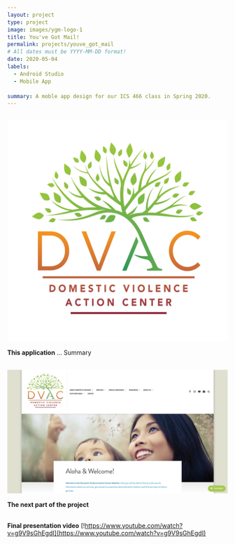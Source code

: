 ```yaml
---
layout: project
type: project
image: images/ygm-logo-1
title: You've Got Mail!
permalink: projects/youve_got_mail
# All dates must be YYYY-MM-DD format!
date: 2020-05-04
labels:
  - Android Studio
  - Mobile App

summary: A moble app design for our ICS 466 class in Spring 2020.
---
```

<div class="ui divider"></div>
<br>
<img class="ui fluid circular image" src="../images/DVAC-Logo1.jpg">
<br>

**This application** ...
Summary

<br>
<img class="ui fluid rounded image" src="../images/DVAC-website.png">

<br>

**The next part of the project** 
<br>
<br>

**Final presentation video**
[!https://www.youtube.com/watch?v=g9V9sGhEgdI](https://www.youtube.com/watch?v=g9V9sGhEgdI)
